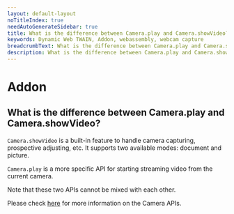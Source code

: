 ```yaml
---
layout: default-layout
noTitleIndex: true
needAutoGenerateSidebar: true
title: What is the difference between Camera.play and Camera.showVideo?
keywords: Dynamic Web TWAIN, Addon, webassembly, webcam capture
breadcrumbText: What is the difference between Camera.play and Camera.showVideo?
description: What is the difference between Camera.play and Camera.showVideo?
---
```


# Addon

## What is the difference between Camera.play and Camera.showVideo?

`Camera.showVideo` is a built-in feature to handle camera capturing, prospective adjusting, etc. It supports two available modes: document and picture.

`Camera.play` is a more specific API for starting streaming video from the current camera.

Note that these two APIs cannot be mixed with each other.

Please check <a href="/web-twain/docs/info/api/Addon_Camera.html" target="_blank">here</a> for more information on the Camera APIs.
